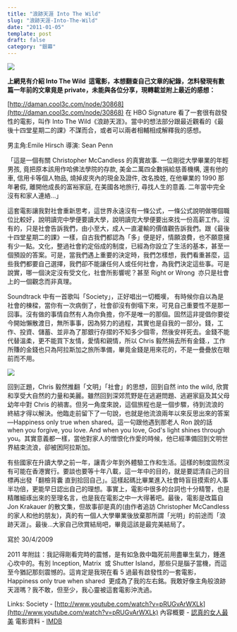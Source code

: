 ```yaml
---
title: "浪跡天涯 Into The Wild"
slug: "浪跡天涯-Into-The-Wild"
date: "2011-01-05"
template: post
draft: false
category: "銀幕"
---
```


![](/media/into_the_wild.jpg)

**上網見有介紹 Into The Wild  這電影，本想翻查自己文章的紀錄，怎料發現有數篇一年前的文章竟是 private，未能與各位分享，現轉載並附上最近的感想：**

[http://daman.cool3c.com/node/30868](http://daman.cool3c.com/node/30868) 在 HBO Signature 看了一套很有啟發性的電影，叫作 Into The Wild《浪跡天涯》。當中的想法部分跟最近觀看的《最後十四堂星期二的課》不謀而合，或者可以兩者相輔相成解釋我的感想。

男主角:Emile Hirsch 導演: Sean Penn

「這是一個有關 Christopher McCandless 的真實故事. 一位剛從大學畢業的年輕男孩, 竟把原本該用作哈佛法學院的存款, 美金二萬四全數捐給慈善機構, 還有他的車, 信用卡等個人物品, 燒掉皮夾內的現金及證件, 改名換姓, 在他畢業的 1990 那年暑假, 離開他成長的富裕家庭, 在美國各地旅行, 尋找人生的意義. 二年當中完全沒有和家人連絡...」

這套電影讓我對社會重新思考，這世界永遠沒有一條公式，一條公式說明做哪個職位比較好，說明讀完中學便要讀大學，說明讀完大學便要出來找一份高薪工作。沒有的，只是社會告訴我們，由小至大，成人一直灌輸的價值觀告訴我們。跟《最後十四堂星期二的課》一樣，自古我們都認為「多」便是好，情願浪費，也不願意擁有少一點。文化，整過社會約定俗成的制度，已經為你設立了生活的基本，甚至一個預設的答案。可是，當我們遇上重要的決定時，我們怎樣想，我們看重甚麼，這些我們都要自己選擇，我們卻不能讓任何人或任何社會，為我們決定這些事。可是說實，哪一個決定沒有受文化，社會所影響呢？甚至 Right or Wrong  亦只是社會上的一個觀念而非真理。

Soundtrack 中有一首歌叫「Society」，正好唱出一切概嘆， 有時候你自以為是社會的棟樑，當你有一次病倒了，社會卻沒有倒塌下來，可見自己重要性不是那一回事。沒有做的事情自然有人為你負擔，你不是唯一的那個。固然這非提倡你要從今開始懶散渡日，無所事事，因為努力的過程，其實也是自我的一部分。錢，工作、投資、儲蓄、並非為了那銀行存摺的不知多少個零，然後安祥死去。金錢不能代替溫柔，更不能買下友情，愛情和親情，所以 Chris 毅然捐去所有金錢.，工作所賺的金錢也只為阿拉斯加之旅所準備，畢竟金錢是用來花的，不是一疊疊放在眼前而不用。

![](/media/Into_the_wild_costa.jpg)

回到正題，Chris 毅然推翻「文明」「社會」的思想，回到自然 into the wild, 欣賞和享受大自然的力量和美麗。雖然回到深郊荒野是在逃避問題、逃避家庭及其父母幼年中對 Chris 的禍害。但另一角度來說，這個旅程也是一個步驟，待到流浪的終結才得以解決。他臨走前留下了一句說，也就是他流浪兩年以來反思出來的答案—Happiness only true when shared。這一句跟他遇到那老人 Ron 說的話 when you forgive, you love. And when you love, God's light shines through you。其實意義都一樣，當他對家人的憎恨化作愛的時候，他已經準備回到文明世界結束流浪，卻被困阿拉斯加。

有些國家在升讀大學之前一年，讓青少年到外體驗工作和生活。這樣的制度固然沒有可能在香港實行。要談也要等十年八載，這一年中的目的，就是要認清自己的目標再出發「翻檢背囊 直到拾回自己」。這樣起碼比畢業進入社會時盲目摸索的人事半功倍，更能早日認出自己的理想。事實上，電影中很多的台詞也十分精警，也是精雕細琢出來的至理名言，也是我在電影之中一大得著吧。最後，電影是改篇自 Jon Krakauer 的散文集，但故事卻是真的(由作者追訪 Christopher McCandless 的家人和他的朋友)，真的有一個人大學畢業後放棄那所謂「光明」的前途而「浪跡天涯」。最後...大家自己欣賞結局吧，畢竟這該是最完美結局了。

寫於 30/4/2009

2011 年附註：我記得剛看完時的震憾，是有如急救中臨死前用盡畢生氣力，錘進心坎中的。有別 Inception, Matrix  或 Shutter Island，那些只是腦子當機，而這至今猶記那刻震憾的。這肯定是我現在看 5 過最有啟發性的一套電影，Happiness only true when shared  更成為了我的左右銘。我敢好像主角般浪跡天涯嗎？我不敢，但至少，我心靈被這套電影沖洗過。

Links: Society - [http://www.youtube.com/watch?v=pRUGvArWXLk](http://www.youtube.com/watch?v=pRUGvArWXLk)
內容概要 - [認真的女人最美](http://www.sabrinahuang.com/2007/11/into-the-wild.html)
電影資料 - [IMDB](http://www.imdb.com/title/tt0758758/)
